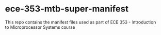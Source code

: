 # ece-353-mtb-super-manifest
This repo contains the manifest files used as part of ECE 353 - Introduction to Microprocessor Systems course
